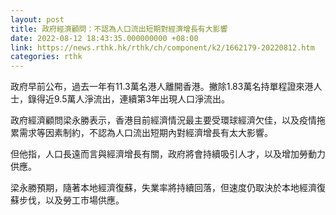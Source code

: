 ```yaml
---
layout: post
title: 政府經濟顧問：不認為人口流出短期對經濟增長有大影響
date: 2022-08-12 18:43:35.000000000 +08:00
link: https://news.rthk.hk/rthk/ch/component/k2/1662179-20220812.htm
categories: rthk
---
```


政府早前公布，過去一年有11.3萬名港人離開香港。撇除1.83萬名持單程證來港人士，錄得近9.5萬人淨流出，連續第3年出現人口淨流出。

政府經濟顧問梁永勝表示，香港目前經濟情況最主要受環球經濟欠佳，以及疫情拖累需求等因素制約，不認為人口流出短期內對經濟增長有太大影響。

但他指，人口長遠而言與經濟增長有關，政府將會持續吸引人才，以及增加勞動力供應。

梁永勝預期，隨著本地經濟復蘇，失業率將持續回落，但速度仍取決於本地經濟復蘇步伐，以及勞工市場供應。
